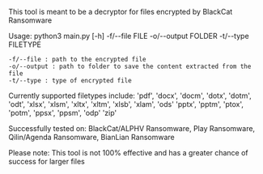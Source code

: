 This tool is meant to be a decryptor for files encrypted by BlackCat Ransomware

Usage:
    python3 main.py [-h] -f/--file FILE -o/--output FOLDER -t/--type FILETYPE

    -f/--file : path to the encrypted file
    -o/--output : path to folder to save the content extracted from the file
    -t/--type : type of encrypted file

Currently supported filetypes include:
    'pdf', 
    'docx', 'docm', 'dotx', 'dotm', 'odt',
    'xlsx', 'xlsm', 'xltx', 'xltm', 'xlsb', 'xlam', 'ods'
    'pptx', 'pptm', 'ptox', 'potm', 'ppsx', 'ppsm', 'odp'
    'zip'

Successfully tested on:
    BlackCat/ALPHV Ransomware, Play Ransomware, Qilin/Agenda Ransomware, BianLian Ransomware

Please note: This tool is not 100% effective and has a greater chance of success for larger files